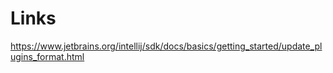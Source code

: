# Links
https://www.jetbrains.org/intellij/sdk/docs/basics/getting_started/update_plugins_format.html
